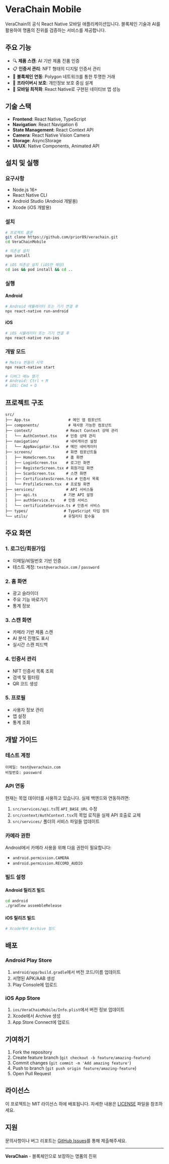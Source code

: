 # VeraChain Mobile

VeraChain의 공식 React Native 모바일 애플리케이션입니다. 블록체인 기술과 AI를 활용하여 명품의 진위를 검증하는 서비스를 제공합니다.

## 주요 기능

- 🔍 **제품 스캔**: AI 기반 제품 진품 인증
- 📋 **인증서 관리**: NFT 형태의 디지털 인증서 관리
- 🔗 **블록체인 연동**: Polygon 네트워크를 통한 투명한 거래
- 🔐 **프라이버시 보호**: 개인정보 보호 중심 설계
- 📱 **모바일 최적화**: React Native로 구현된 네이티브 앱 성능

## 기술 스택

- **Frontend**: React Native, TypeScript
- **Navigation**: React Navigation 6
- **State Management**: React Context API
- **Camera**: React Native Vision Camera
- **Storage**: AsyncStorage
- **UI/UX**: Native Components, Animated API

## 설치 및 실행

### 요구사항

- Node.js 16+
- React Native CLI
- Android Studio (Android 개발용)
- Xcode (iOS 개발용)

### 설치

```bash
# 프로젝트 클론
git clone https://github.com/prior89/verachain.git
cd VeraChainMobile

# 의존성 설치
npm install

# iOS 의존성 설치 (iOS만 해당)
cd ios && pod install && cd ..
```

### 실행

#### Android
```bash
# Android 에뮬레이터 또는 기기 연결 후
npx react-native run-android
```

#### iOS
```bash
# iOS 시뮬레이터 또는 기기 연결 후
npx react-native run-ios
```

### 개발 모드
```bash
# Metro 번들러 시작
npx react-native start

# 디버그 메뉴 열기
# Android: Ctrl + M
# iOS: Cmd + D
```

## 프로젝트 구조

```
src/
├── App.tsx                 # 메인 앱 컴포넌트
├── components/             # 재사용 가능한 컴포넌트
├── context/               # React Context 상태 관리
│   └── AuthContext.tsx    # 인증 상태 관리
├── navigation/            # 네비게이션 설정
│   └── AppNavigator.tsx   # 메인 네비게이터
├── screens/               # 화면 컴포넌트들
│   ├── HomeScreen.tsx     # 홈 화면
│   ├── LoginScreen.tsx    # 로그인 화면
│   ├── RegisterScreen.tsx # 회원가입 화면
│   ├── ScanScreen.tsx     # 스캔 화면
│   ├── CertificatesScreen.tsx # 인증서 목록
│   └── ProfileScreen.tsx  # 프로필 화면
├── services/              # API 서비스들
│   ├── api.ts            # 기본 API 설정
│   ├── authService.ts    # 인증 서비스
│   └── certificateService.ts # 인증서 서비스
├── types/                # TypeScript 타입 정의
└── utils/                # 유틸리티 함수들
```

## 주요 화면

### 1. 로그인/회원가입
- 이메일/비밀번호 기반 인증
- 테스트 계정: `test@verachain.com` / `password`

### 2. 홈 화면
- 광고 슬라이더
- 주요 기능 바로가기
- 통계 정보

### 3. 스캔 화면
- 카메라 기반 제품 스캔
- AI 분석 진행도 표시
- 실시간 스캔 피드백

### 4. 인증서 관리
- NFT 인증서 목록 조회
- 검색 및 필터링
- QR 코드 생성

### 5. 프로필
- 사용자 정보 관리
- 앱 설정
- 통계 조회

## 개발 가이드

### 테스트 계정
```
이메일: test@verachain.com
비밀번호: password
```

### API 연동
현재는 목업 데이터를 사용하고 있습니다. 실제 백엔드와 연동하려면:

1. `src/services/api.ts`의 `API_BASE_URL` 수정
2. `src/context/AuthContext.tsx`의 목업 로직을 실제 API 호출로 교체
3. `src/services/` 폴더의 서비스 파일들 업데이트

### 카메라 권한
Android에서 카메라 사용을 위해 다음 권한이 필요합니다:
- `android.permission.CAMERA`
- `android.permission.RECORD_AUDIO`

### 빌드 설정

#### Android 릴리즈 빌드
```bash
cd android
./gradlew assembleRelease
```

#### iOS 릴리즈 빌드
```bash
# Xcode에서 Archive 빌드
```

## 배포

### Android Play Store
1. `android/app/build.gradle`에서 버전 코드/이름 업데이트
2. 서명된 APK/AAB 생성
3. Play Console에 업로드

### iOS App Store
1. `ios/VeraChainMobile/Info.plist`에서 버전 정보 업데이트
2. Xcode에서 Archive 생성
3. App Store Connect에 업로드

## 기여하기

1. Fork the repository
2. Create feature branch (`git checkout -b feature/amazing-feature`)
3. Commit changes (`git commit -m 'Add amazing feature'`)
4. Push to branch (`git push origin feature/amazing-feature`)
5. Open Pull Request

## 라이선스

이 프로젝트는 MIT 라이선스 하에 배포됩니다. 자세한 내용은 [LICENSE](LICENSE) 파일을 참조하세요.

## 지원

문의사항이나 버그 리포트는 [GitHub Issues](https://github.com/prior89/verachain/issues)를 통해 제출해주세요.

---

**VeraChain** - 블록체인으로 보장하는 명품의 진위